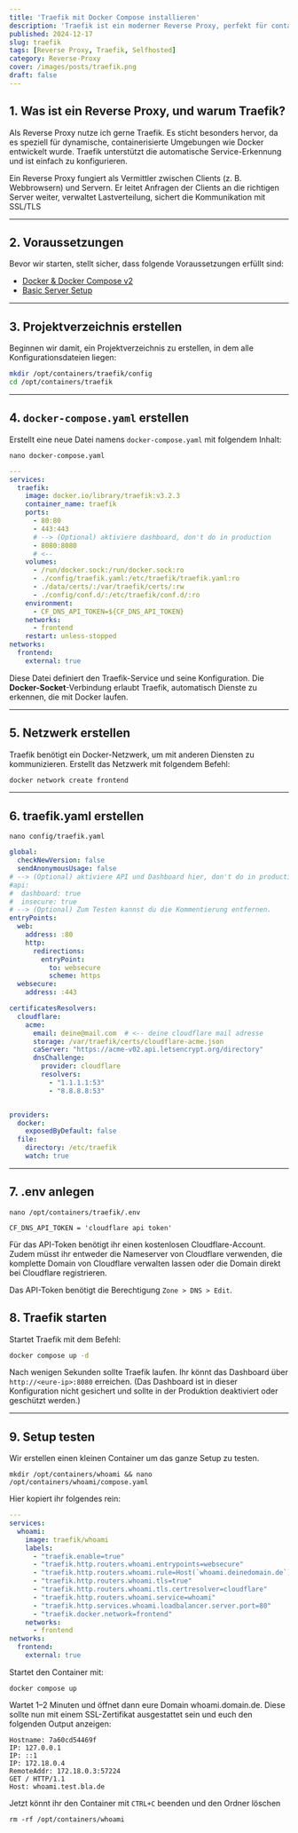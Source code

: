```yaml
---
title: 'Traefik mit Docker Compose installieren'
description: 'Traefik ist ein moderner Reverse Proxy, perfekt für containerisierte Umgebungen. Automatische Service-Erkennung & einfache Konfiguration.'
published: 2024-12-17
slug: traefik
tags: [Reverse Proxy, Traefik, Selfhosted]
category: Reverse-Proxy
cover: /images/posts/traefik.png
draft: false
---
```


## 1. Was ist ein Reverse Proxy, und warum Traefik?

Als Reverse Proxy nutze ich gerne Traefik. Es sticht besonders hervor, da es speziell für dynamische, containerisierte Umgebungen wie Docker entwickelt wurde. Traefik unterstützt die automatische Service-Erkennung und ist einfach zu konfigurieren.

Ein Reverse Proxy fungiert als Vermittler zwischen Clients (z. B. Webbrowsern) und Servern. Er leitet Anfragen der Clients an die richtigen Server weiter, verwaltet Lastverteilung, sichert die Kommunikation mit SSL/TLS

---

## 2. Voraussetzungen

Bevor wir starten, stellt sicher, dass folgende Voraussetzungen erfüllt sind:

- [Docker & Docker Compose v2](/posts/server-setup#5-docker-und-docker-compose)
- [Basic Server Setup](/posts/server-setup)

---

## 3. Projektverzeichnis erstellen

Beginnen wir damit, ein Projektverzeichnis zu erstellen, in dem alle Konfigurationsdateien liegen:

```bash
mkdir /opt/containers/traefik/config
cd /opt/containers/traefik
```

---

## 4. `docker-compose.yaml` erstellen

Erstellt eine neue Datei namens `docker-compose.yaml` mit folgendem Inhalt:

```shell
nano docker-compose.yaml
```

```yaml title="docker-compose.yaml"
---
services:
  traefik:
    image: docker.io/library/traefik:v3.2.3
    container_name: traefik
    ports:
      - 80:80
      - 443:443
      # --> (Optional) aktiviere dashboard, don't do in production
      - 8080:8080
      # <--
    volumes:
      - /run/docker.sock:/run/docker.sock:ro
      - ./config/traefik.yaml:/etc/traefik/traefik.yaml:ro
      - ./data/certs/:/var/traefik/certs/:rw
      - ./config/conf.d/:/etc/traefik/conf.d/:ro
    environment:
      - CF_DNS_API_TOKEN=${CF_DNS_API_TOKEN} 
    networks:
      - frontend
    restart: unless-stopped
networks:
  frontend:
    external: true 
```

Diese Datei definiert den Traefik-Service und seine Konfiguration. Die **Docker-Socket**-Verbindung erlaubt Traefik, automatisch Dienste zu erkennen, die mit Docker laufen.

---

## 5. Netzwerk erstellen

Traefik benötigt ein Docker-Netzwerk, um mit anderen Diensten zu kommunizieren. Erstellt das Netzwerk mit folgendem Befehl:

```bash
docker network create frontend
```

---

## 6. traefik.yaml erstellen

```shell
nano config/traefik.yaml
```

```yaml title="traefik.yaml"
global:
  checkNewVersion: false
  sendAnonymousUsage: false
# --> (Optional) aktiviere API und Dashboard hier, don't do in production
#api:
#  dashboard: true
#  insecure: true
# --> (Optional) Zum Testen kannst du die Kommentierung entfernen.
entryPoints:
  web:
    address: :80
    http:
      redirections:
        entryPoint:
          to: websecure
          scheme: https
  websecure:
    address: :443

certificatesResolvers:
  cloudflare:
    acme:
      email: deine@mail.com  # <-- deine cloudflare mail adresse
      storage: /var/traefik/certs/cloudflare-acme.json
      caServer: "https://acme-v02.api.letsencrypt.org/directory"
      dnsChallenge:
        provider: cloudflare 
        resolvers:
          - "1.1.1.1:53"
          - "8.8.8.8:53"


providers:
  docker:
    exposedByDefault: false 
  file:
    directory: /etc/traefik
    watch: true
```

---

## 7. .env anlegen 

```shell
nano /opt/containers/traefik/.env
```

```env title=".env"
CF_DNS_API_TOKEN = 'cloudflare api token'
```

Für das API-Token benötigt ihr einen kostenlosen Cloudflare-Account. Zudem müsst ihr entweder die Nameserver von Cloudflare verwenden, die komplette Domain von Cloudflare verwalten lassen oder die Domain direkt bei Cloudflare registrieren.

Das API-Token benötigt die Berechtigung `Zone > DNS > Edit`.

## 8. Traefik starten

Startet Traefik mit dem Befehl:

```bash title="im traefik Verzeichnis /opt/containers/traefik"
docker compose up -d
```

Nach wenigen Sekunden sollte Traefik laufen. Ihr könnt das Dashboard über `http://<eure-ip>:8080` erreichen. (Das Dashboard ist in dieser Konfiguration nicht gesichert und sollte in der Produktion deaktiviert oder geschützt werden.)

---

## 9. Setup testen

Wir erstellen einen kleinen Container um das ganze Setup zu testen.

```shell
mkdir /opt/containers/whoami && nano /opt/containers/whoami/compose.yaml
```

Hier kopiert ihr folgendes rein:

```yaml
---
services:
  whoami:
    image: traefik/whoami
    labels:
      - "traefik.enable=true"
      - "traefik.http.routers.whoami.entrypoints=websecure"
      - "traefik.http.routers.whoami.rule=Host(`whoami.deinedomain.de`)"
      - "traefik.http.routers.whoami.tls=true"
      - "traefik.http.routers.whoami.tls.certresolver=cloudflare"
      - "traefik.http.routers.whoami.service=whoami"
      - "traefik.http.services.whoami.loadbalancer.server.port=80"
      - "traefik.docker.network=frontend"
    networks:
      - frontend
networks:
  frontend:
    external: true
```
Startet den Container mit:

```shell
docker compose up
```

Wartet 1–2 Minuten und öffnet dann eure Domain whoami.domain.de. Diese sollte nun mit einem SSL-Zertifikat ausgestattet sein und euch den folgenden Output anzeigen:

```shell
Hostname: 7a60cd54469f
IP: 127.0.0.1
IP: ::1
IP: 172.18.0.4
RemoteAddr: 172.18.0.3:57224
GET / HTTP/1.1
Host: whoami.test.bla.de
```
Jetzt könnt ihr den Container mit `CTRL+C` beenden und den Ordner löschen

```shell
rm -rf /opt/containers/whoami
```